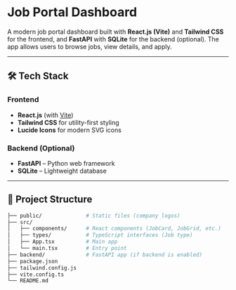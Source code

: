 # Job Portal Dashboard

A modern job portal dashboard built with **React.js (Vite)** and **Tailwind CSS** for the frontend, and **FastAPI** with **SQLite** for the backend (optional). The app allows users to browse jobs, view details, and apply.

---

## 🛠 Tech Stack

### Frontend
- **React.js** (with [Vite](https://vitejs.dev/))
- **Tailwind CSS** for utility-first styling
- **Lucide Icons** for modern SVG icons

### Backend (Optional)
- **FastAPI** – Python web framework
- **SQLite** – Lightweight database

---

## 📁 Project Structure

```bash
├── public/              # Static files (company logos)
├── src/
│   ├── components/      # React components (JobCard, JobGrid, etc.)
│   ├── types/           # TypeScript interfaces (Job type)
│   ├── App.tsx          # Main app
│   └── main.tsx         # Entry point
├── backend/             # FastAPI app (if backend is enabled)
├── package.json
├── tailwind.config.js
├── vite.config.ts
└── README.md
